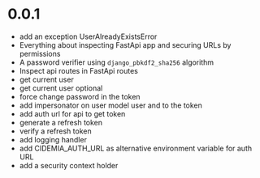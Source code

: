 # 0.0.1
- add an exception UserAlreadyExistsError
- Everything about inspecting FastApi app and securing URLs by permissions
- A password verifier using `django_pbkdf2_sha256` algorithm
- Inspect api routes in FastApi routes
- get current user
- get current user optional
- force change password in the token
- add impersonator on user model user and to the token
- add auth url for api to get token
- generate a refresh token
- verify a refresh token
- add logging handler
- add CIDEMIA_AUTH_URL as alternative environment variable for auth URL
- add a security context holder
